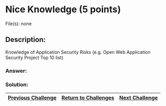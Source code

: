 # Nice Knowledge (5 points)

File(s): none

## Description:

Knowledge of Application Security Risks (e.g. Open Web Application Security Project Top 10 list)

### Answer:

### Solution:



| [Previous Challenge](/Challenges/Oversee-And-Govern/1) | [Return to Challenges](/Challenges/../../../#modules) | [Next Challenge](/Challenges/Oversee-And-Govern/3) |
| :------- | :-----: | ------: |